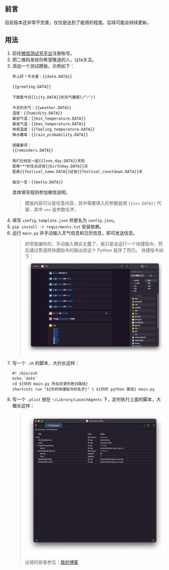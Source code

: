 ## 前言
目前版本还非常不完善，仅仅是达到了能用的程度。后续可能会持续更新。

## 用法
1. 前往[微信测试号平台](https://mp.weixin.qq.com/debug/cgi-bin/sandbox?t=sandbox/login)注册账号。
2. 把二维码发给你希望推送的人，让ta关注。
3. 添加一个测试模板，示例如下：
   ```text
   早上好！今天是：{{date.DATA}}
   
   {{greeting.DATA}}
   
   下面是今日{{city.DATA}}的天气播报(/^~^/)
   
   今天的天气：{{weather.DATA}}
   湿度：{{humidity.DATA}}
   最低气温：{{min_temperature.DATA}}
   最高气温：{{max_temperature.DATA}}
   体感温度：{{feeling_temperature.DATA}}
   降水概率：{{rain_probability.DATA}}
   
   提醒事项：
   {{reminders.DATA}}
   
   我们已经在一起{{love_day.DATA}}天啦
   距离***的生日还有{{birthday.DATA}}天
   距离{{festival_name.DATA}}还有{{festival_countdown.DATA}}天
   
   每日一言：{{motto.DATA}}
   ```
   具体填写规则参加微信说明。
   > 模版内容可以是任意内容，其中需要填入的参数就用 `{{xxx.DATA}}` 代替，其中 `xxx` 是参数名字。
4. 填写 `config_template.json` 并更名为 `config.json`。
5. `pip install -r requirments.txt` 安装依赖。
6. 运行 `main.py` 并手动输入天气信息和日历信息，即可发送信息。
   > 好吧我骗你的，手动输入确实太蠢了，我只是会运行一个快捷指令，然后通过管道把快捷指令的输出给这个 Python 程序了而已。
   > 快捷指令如下：
   > ![img.png](img/img1.png)
7. 写一个 `.sh` 的脚本，大约长这样：
   ```shell
   #! /bin/zsh
   echo `date`
   cd ${你的 main.py 所在目录的绝对路径}
   shortcuts run "${你的快捷指令的名字}" | ${你的 python 路径} main.py
   ```
8. 写一个 `.plist` 放在 `~/Library/LaunchAgents` 下，定时执行上面的脚本，大概长这样：
   > ![img.png](img/img2.png)
   > 
   > 出错的排查参见：[我的博客](https://toby-shi-cloud.github.io/posts/mac-launchctl-auto-background-task.html)
